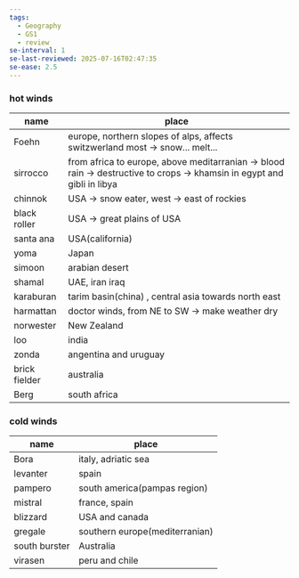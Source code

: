 ```yaml
---
tags:
  - Geography
  - GS1
  - review
se-interval: 1
se-last-reviewed: 2025-07-16T02:47:35
se-ease: 2.5
---
```

### hot winds

| name          | place                                                                                                                   |
| ------------- | ----------------------------------------------------------------------------------------------------------------------- |
| Foehn         | europe, northern slopes of alps, affects switzwerland most -> snow... melt...                                           |
| sirrocco      | from africa to europe, above meditarranian -> blood rain -> destructive to crops -> khamsin in egypt and gibli in libya |
| chinnok       | USA -> snow eater, west -> east of rockies                                                                              |
| black roller  | USA -> great plains of USA                                                                                              |
| santa ana     | USA(california)                                                                                                         |
| yoma          | Japan                                                                                                                   |
| simoon        | arabian desert                                                                                                          |
| shamal        | UAE, iran iraq                                                                                                          |
| karaburan     | tarim basin(china) , central asia towards north east                                                                    |
| harmattan     | doctor winds, from NE to SW -> make weather dry                                                                         |
| norwester     | New Zealand                                                                                                             |
| loo           | india                                                                                                                   |
| zonda         | angentina and uruguay                                                                                                   |
| brick fielder | australia                                                                                                               |
| Berg          | south africa                                                                                                            |

### cold winds

| name          | place                          |
| ------------- | ------------------------------ |
| Bora          | italy, adriatic sea            |
| levanter      | spain                          |
| pampero       | south america(pampas region)   |
| mistral       | france, spain                  |
| blizzard      | USA and canada                 |
| gregale       | southern europe(mediterranian) |
| south burster | Australia                      |
| virasen       | peru and chile                 |
